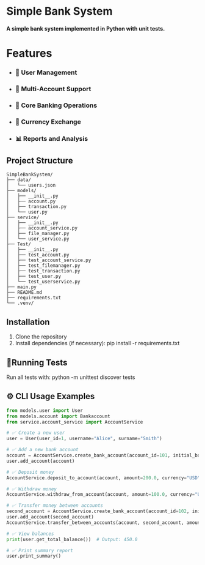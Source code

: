 # Simple Bank System

#### A simple bank system implemented in Python with unit tests.

# **Features**

* ### **🔐 User Management**
* ### **🏦 Multi-Account Support**
* ### **💸 Core Banking Operations**
* ### **💱 Currency Exchange**
* ### **📊 Reports and Analysis**


## Project Structure

```
SimpleBankSystem/
├── data/
│   └── users.json
├── models/
│   ├── __init__.py
│   ├── account.py
│   ├── transaction.py
│   └── user.py
├── service/
│   ├── __init__.py
│   ├── account_service.py
│   ├── file_manager.py
│   └── user_service.py
├── Test/
│   ├── __init__.py
│   ├── test_account.py
│   ├── test_account_service.py
│   ├── test_filemanager.py
│   ├── test_transaction.py
│   ├── test_user.py
│   └── test_userservice.py
├── main.py
├── README.md
├── requirements.txt
└── .venv/
```

## Installation

1. Clone the repository
2. Install dependencies (if necessary): pip install -r requirements.txt

## 🧪Running Tests
Run all tests with: python -m unittest discover tests


## ⚙️ CLI Usage Examples

```python
from models.user import User
from models.account import Bankaccount
from service.account_service import AccountService

# ✅ Create a new user
user = User(user_id=1, username="Alice", surname="Smith")

# ✅ Add a new bank account
account = AccountService.create_bank_account(account_id=101, initial_balance=500.0, currency="USD")
user.add_account(account)

# ✅ Deposit money
AccountService.deposit_to_account(account, amount=200.0, currency="USD")

# ✅ Withdraw money
AccountService.withdraw_from_account(account, amount=100.0, currency="USD")

# ✅ Transfer money between accounts
second_account = AccountService.create_bank_account(account_id=102, initial_balance=0.0, currency="USD")
user.add_account(second_account)
AccountService.transfer_between_accounts(account, second_account, amount=150.0, currency="USD")

# ✅ View balances
print(user.get_total_balance())  # Output: 450.0

# ✅ Print summary report
user.print_summary()
